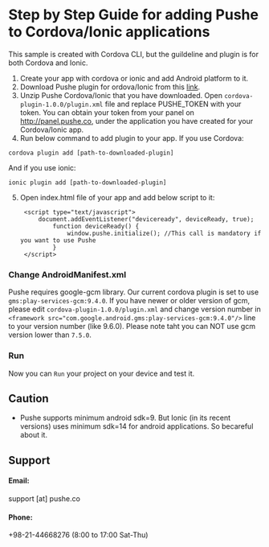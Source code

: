 # Step by Step Guide for adding Pushe to Cordova/Ionic applications
This sample is created with Cordova CLI, but the guildeline and plugin is for both Cordova and Ionic.

1. Create your app with cordova or ionic and add Android platform to it.
2. Download Pushe plugin for ordova/Ionic from this [link](http://static.pushe.co/1-0-0/cordova-plugin-1.0.0.zip).
3. Unzip Pushe Cordova/Ionic that you have downloaded. Open `cordova-plugin-1.0.0/plugin.xml` file and replace PUSHE_TOKEN with your token. You can obtain your token from your panel on http://panel.pushe.co, under the application you have created for your Cordova/Ionic app.
4. Run below command to add plugin to your app. If you use Cordova:

`cordova plugin add [path-to-downloaded-plugin]`

And if you use ionic:

`ionic plugin add [path-to-downloaded-plugin]`

5. Open index.html file of your app and add below script to it:

        <script type="text/javascript">
            document.addEventListener("deviceready", deviceReady, true);
                function deviceReady() {
                    window.pushe.initialize(); //This call is mandatory if you want to use Pushe
                }
        </script>


### Change AndroidManifest.xml

Pushe requires google-gcm library. Our current cordova plugin is set to use `gms:play-services-gcm:9.4.0`. If you have newer or older version of gcm, please edit `cordova-plugin-1.0.0/plugin.xml` and change version number in `<framework src="com.google.android.gms:play-services-gcm:9.4.0"/>` line to your version number (like 9.6.0). Please note taht you can NOT use gcm version lower than `7.5.0`.

### Run
Now you can `Run` your project on your device and test it.


## Caution
- Pushe supports minimum android sdk=9. But Ionic (in its recent versions) uses minimum sdk=14 for android applications. So becareful about it.

## Support 
#### Email:
support [at] pushe.co
#### Phone:
+98-21-44668276 (8:00 to 17:00 Sat-Thu)
